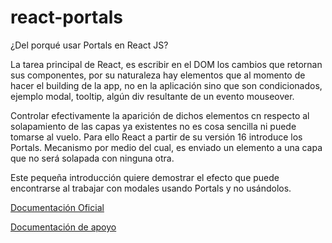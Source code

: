 # react-portals
¿Del porqué usar Portals en React JS?

La tarea principal de React, es escribir en el DOM los cambios que retornan sus componentes, por su naturaleza hay elementos que al momento de hacer el building de la app, no en la aplicación sino que son condicionados, ejemplo modal, tooltip, algún div resultante de un evento mouseover.

Controlar efectivamente la aparición de dichos elementos cn respecto al solapamiento de
las capas ya existentes no es cosa sencilla ni puede tomarse al vuelo. Para ello React a partir de su versión 16 introduce los Portals. Mecanismo por medio del cual, es enviado un elemento a una capa que no será solapada con ninguna otra.

Este pequeña introducción quiere demostrar el efecto que puede encontrarse al trabajar
con modales usando Portals y no usándolos.

[Documentación Oficial](https://reactjs.org/docs/portals.html)

[Documentación de apoyo](https://blog.bitsrc.io/understanding-react-portals-ab79827732c7)

